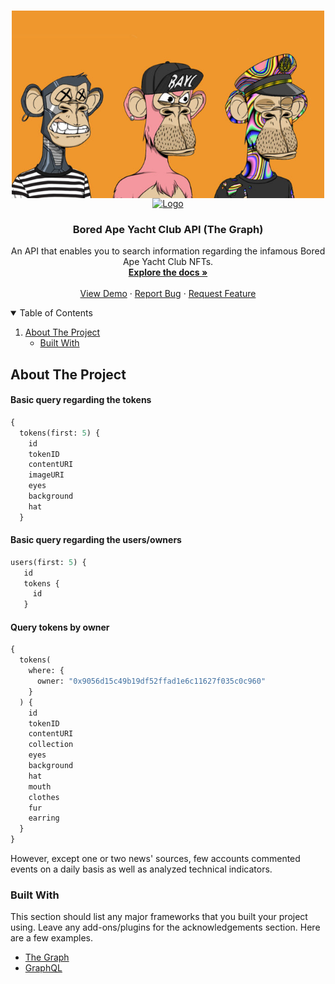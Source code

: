 <!-- PROJECT LOGO -->
<br />
<p align="center">
  <a href="https://github.com/rom1trt/bayc_subgraph">
    <img align=top src="bayc_img.jpeg" alt="Logo" width="500" height="300">
    <img align=top src="https://www.cryptocurrencymarket.uk/coins_images/the-graph/large.png" alt="Logo" width="300" height="300">
  </a>

  <h3 align="center">Bored Ape Yacht Club API (The Graph)</h3>

  <p align="center">
    An API that enables you to search information regarding the infamous Bored Ape Yacht Club NFTs.
    <br />
    <a href="https://github.com/rom1trt/bayc_subgraph"><strong>Explore the docs »</strong></a>
    <br />
    <br />
    <a href="https://github.com/rom1trt/bayc_subgraph">View Demo</a>
    ·
    <a href="https://github.com/rom1trt/bayc_subgraph/issues">Report Bug</a>
    ·
    <a href="https://github.com/rom1trt/bayc_subgraph/issues">Request Feature</a>
  </p>
</p>

<!-- TABLE OF CONTENTS -->
<details open="open">
  <summary>Table of Contents</summary>
  <ol>
    <li>
      <a href="#about-the-project">About The Project</a>
      <ul>
        <li><a href="#built-with">Built With</a></li>
      </ul>
    </li>
  </ol>
</details>



<!-- ABOUT THE PROJECT -->
## About The Project

#### Basic query regarding the tokens

```graphql
{
  tokens(first: 5) {
    id
    tokenID
    contentURI
    imageURI
    eyes
    background
    hat
  }
 ```
 
 #### Basic query regarding the users/owners
 
 ```graphql
 users(first: 5) {
    id
    tokens {
      id
    }
 ```
 
 #### Query tokens by owner

```graphql
{
  tokens(
    where: {
      owner: "0x9056d15c49b19df52ffad1e6c11627f035c0c960"
    }
  ) {
    id
    tokenID
    contentURI
    collection
    eyes
    background
    hat
    mouth
    clothes
    fur
    earring
  }
}
```
 
However, except one or two news' sources, few accounts commented events on a daily basis as well as analyzed technical indicators.
### Built With

This section should list any major frameworks that you built your project using. Leave any add-ons/plugins for the acknowledgements section. Here are a few examples.
* [The Graph](https://www.thegraph.com/)
* [GraphQL](https://graphql.org)


